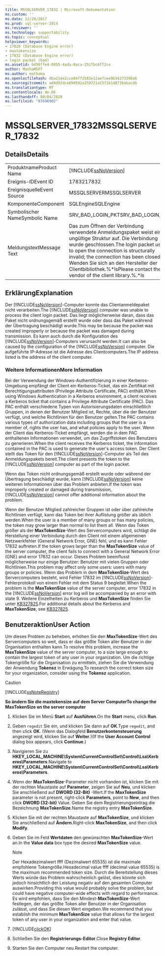 ```yaml
---
title: MSSQLSERVER_17832 | Microsoft-Dokumentation
ms.custom: ''
ms.date: 12/29/2017
ms.prod: sql-server-2014
ms.reviewer: ''
ms.technology: supportability
ms.topic: conceptual
helpviewer_keywords:
- 17828 (Database Engine error)
- maxtokensize
- 17832 (Database Engine error)
- login packet (bad)
ms.assetid: bd56ffe4-0855-4ada-8aca-251fbc6ff2ce
author: MashaMSFT
ms.author: mathoma
ms.openlocfilehash: dba214e2cce04ff2583e12ae7cee9b54373390a6
ms.sourcegitcommit: ad4d92dce894592a259721a1571b1d8736abacdb
ms.translationtype: MT
ms.contentlocale: de-DE
ms.lasthandoff: 08/04/2020
ms.locfileid: "87696902"
---
```

# <a name="mssqlserver_17832"></a><span data-ttu-id="7ba26-102">MSSQLSERVER_17832</span><span class="sxs-lookup"><span data-stu-id="7ba26-102">MSSQLSERVER_17832</span></span>
    
## <a name="details"></a><span data-ttu-id="7ba26-103">Details</span><span class="sxs-lookup"><span data-stu-id="7ba26-103">Details</span></span>  
  
|||  
|-|-|  
|<span data-ttu-id="7ba26-104">Produktname</span><span class="sxs-lookup"><span data-stu-id="7ba26-104">Product Name</span></span>|[!INCLUDE[ssNoVersion](../../includes/ssnoversion-md.md)]|  
|<span data-ttu-id="7ba26-105">Ereignis-ID</span><span class="sxs-lookup"><span data-stu-id="7ba26-105">Event ID</span></span>|<span data-ttu-id="7ba26-106">17832</span><span class="sxs-lookup"><span data-stu-id="7ba26-106">17832</span></span>|  
|<span data-ttu-id="7ba26-107">Ereignisquelle</span><span class="sxs-lookup"><span data-stu-id="7ba26-107">Event Source</span></span>|<span data-ttu-id="7ba26-108">MSSQLSERVER</span><span class="sxs-lookup"><span data-stu-id="7ba26-108">MSSQLSERVER</span></span>|  
|<span data-ttu-id="7ba26-109">Komponente</span><span class="sxs-lookup"><span data-stu-id="7ba26-109">Component</span></span>|<span data-ttu-id="7ba26-110">SQLEngine</span><span class="sxs-lookup"><span data-stu-id="7ba26-110">SQLEngine</span></span>|  
|<span data-ttu-id="7ba26-111">Symbolischer Name</span><span class="sxs-lookup"><span data-stu-id="7ba26-111">Symbolic Name</span></span>|<span data-ttu-id="7ba26-112">SRV_BAD_LOGIN_PKT</span><span class="sxs-lookup"><span data-stu-id="7ba26-112">SRV_BAD_LOGIN_PKT</span></span>|  
|<span data-ttu-id="7ba26-113">Meldungstext</span><span class="sxs-lookup"><span data-stu-id="7ba26-113">Message Text</span></span>|<span data-ttu-id="7ba26-114">Das zum Öffnen der Verbindung verwendete Anmeldungspaket weist eine ungültige Struktur auf. Die Verbindung wurde geschlossen.</span><span class="sxs-lookup"><span data-stu-id="7ba26-114">The login packet used to open the connection is structurally invalid; the connection has been closed.</span></span> <span data-ttu-id="7ba26-115">Wenden Sie sich an den Hersteller der Clientbibliothek.%\*ls</span><span class="sxs-lookup"><span data-stu-id="7ba26-115">Please contact the vendor of the client library.%.\*ls</span></span>|  
  
## <a name="explanation"></a><span data-ttu-id="7ba26-116">Erklärung</span><span class="sxs-lookup"><span data-stu-id="7ba26-116">Explanation</span></span>  
 <span data-ttu-id="7ba26-117">Der [!INCLUDE[ssNoVersion](../../includes/ssnoversion-md.md)]-Computer konnte das Clientanmeldepaket nicht verarbeiten.</span><span class="sxs-lookup"><span data-stu-id="7ba26-117">The [!INCLUDE[ssNoVersion](../../includes/ssnoversion-md.md)] computer was unable to process the client login packet.</span></span> <span data-ttu-id="7ba26-118">Das liegt möglicherweise daran, dass das Paket nicht ordnungsgemäß erstellt wurde oder dass das Paket während der Übertragung beschädigt wurde.</span><span class="sxs-lookup"><span data-stu-id="7ba26-118">This may be because the packet was created improperly or because the packet was damaged during transmission.</span></span> <span data-ttu-id="7ba26-119">Es kann auch durch die Konfiguration des [!INCLUDE[ssNoVersion](../../includes/ssnoversion-md.md)]-Computers verursacht werden.</span><span class="sxs-lookup"><span data-stu-id="7ba26-119">It can also be caused by the configuration of the [!INCLUDE[ssNoVersion](../../includes/ssnoversion-md.md)] computer.</span></span> <span data-ttu-id="7ba26-120">Die aufgeführte IP-Adresse ist die Adresse des Clientcomputers.</span><span class="sxs-lookup"><span data-stu-id="7ba26-120">The IP address listed is the address of the client computer.</span></span>  
  
### <a name="more-information"></a><span data-ttu-id="7ba26-121">Weitere Informationen</span><span class="sxs-lookup"><span data-stu-id="7ba26-121">More Information</span></span>  
 <span data-ttu-id="7ba26-122">Bei der Verwendung der Windows-Authentifizierung in einer Kerberos-Umgebung empfängt der Client ein Kerberos-Ticket, das ein Zertifikat mit Berechtigungsattributen (Privilege Attribute Certificate, PAC) enthält.</span><span class="sxs-lookup"><span data-stu-id="7ba26-122">When using Windows Authentication in a Kerberos environment, a client receives a Kerberos ticket that contains a Privilege Attribute Certificate (PAC).</span></span> <span data-ttu-id="7ba26-123">Das PAC enthält verschiedene Typen von Autorisierungsdaten einschließlich Gruppen, in denen der Benutzer Mitglied ist, Rechte, über die der Benutzer verfügt, und welche Richtlinien für den Benutzer gelten.</span><span class="sxs-lookup"><span data-stu-id="7ba26-123">The PAC contains various types of authorization data including groups that the user is a member of, rights the user has, and what policies apply to the user.</span></span> <span data-ttu-id="7ba26-124">Wenn der Client das Kerberos-Ticket empfängt, werden die in dem PAC enthaltenen Informationen verwendet, um das Zugriffstoken des Benutzers zu generieren.</span><span class="sxs-lookup"><span data-stu-id="7ba26-124">When the client receives the Kerberos ticket, the information contained in the PAC is used to generate the user's access token.</span></span> <span data-ttu-id="7ba26-125">Der Client stellt das Token für den [!INCLUDE[ssNoVersion](../../includes/ssnoversion-md.md)]-Computer als Teil des Anmeldungspakets bereit.</span><span class="sxs-lookup"><span data-stu-id="7ba26-125">The client presents the token to the [!INCLUDE[ssNoVersion](../../includes/ssnoversion-md.md)] computer as part of the login packet.</span></span>  
  
 <span data-ttu-id="7ba26-126">Wenn das Token nicht ordnungsgemäß erstellt wurde oder während der Übertragung beschädigt wurde, kann [!INCLUDE[ssNoVersion](../../includes/ssnoversion-md.md)] keine weiteren Informationen über das Problem anbieten.</span><span class="sxs-lookup"><span data-stu-id="7ba26-126">If the token was improperly created or damaged during transmission, [!INCLUDE[ssNoVersion](../../includes/ssnoversion-md.md)] cannot offer additional information about the problem.</span></span>  
  
 <span data-ttu-id="7ba26-127">Wenn der Benutzer Mitglied zahlreicher Gruppen ist oder über zahlreiche Richtlinien verfügt, kann das Token bei ihrer Auflistung größer als üblich werden.</span><span class="sxs-lookup"><span data-stu-id="7ba26-127">When the user is a member of many groups or has many policies, the token may grow larger than normal to list them all.</span></span> <span data-ttu-id="7ba26-128">Wenn das Token größer als der **MaxTokenSize**-Wert des Servercomputers wird, schlägt die Herstellung einer Verbindung durch den Client mit einem allgemeinen Netzwerkfehler (General Network Error, GNE) fehl, und es kann Fehler 17832 auftreten.</span><span class="sxs-lookup"><span data-stu-id="7ba26-128">If the token grows larger than the **MaxTokenSize** value of the server computer, the client fails to connect with a General Network Error (GNE) and error 17832 can occur.</span></span> <span data-ttu-id="7ba26-129">Dieses Problem beeinflusst möglicherweise nur einige Benutzer: Benutzer mit vielen Gruppen oder Richtlinien.</span><span class="sxs-lookup"><span data-stu-id="7ba26-129">This problem may affect only some users: users with many groups or policies.</span></span> <span data-ttu-id="7ba26-130">Wenn das Problem in dem **MaxTokenSize**-Wert des Servercomputers besteht, wird Fehler 17832 im [!INCLUDE[ssNoVersion](../../includes/ssnoversion-md.md)]-Fehlerprotokoll von einem Fehler mit dem Status 9 begleitet.</span><span class="sxs-lookup"><span data-stu-id="7ba26-130">When the problem is the **MaxTokenSize** value of the server computer, error 17832 in the [!INCLUDE[ssNoVersion](../../includes/ssnoversion-md.md)] error log will be accompanied by an error with state 9.</span></span> <span data-ttu-id="7ba26-131">Weitere Einzelheiten zu Kerberos und **MaxTokenSize** finden Sie unter [KB327825](https://support.microsoft.com/kb/327825).</span><span class="sxs-lookup"><span data-stu-id="7ba26-131">For additional details about the Kerberos and **MaxTokenSize**, see [KB327825](https://support.microsoft.com/kb/327825).</span></span>  
  
## <a name="user-action"></a><span data-ttu-id="7ba26-132">Benutzeraktion</span><span class="sxs-lookup"><span data-stu-id="7ba26-132">User Action</span></span>  
 <span data-ttu-id="7ba26-133">Um dieses Problem zu beheben, erhöhen Sie den **MaxTokenSize**-Wert des Servercomputers so weit, dass er das größte Token aller Benutzer in der Organisation enthalten kann.</span><span class="sxs-lookup"><span data-stu-id="7ba26-133">To resolve this problem, increase the **MaxTokenSize** value of the server computer, to a size large enough to contain the largest token of any user in your organization.</span></span> <span data-ttu-id="7ba26-134">Um die richtige Tokengröße für die Organisation zu ermitteln, ziehen Sie die Verwendung der Anwendung **Tokensz** in Erwägung.</span><span class="sxs-lookup"><span data-stu-id="7ba26-134">To research the correct token size for your organization, consider using the **Tokensz** application.</span></span>   
  
> [!CAUTION]  
>  [!INCLUDE[ssNoteRegistry](../../includes/ssnoteregistry-md.md)]  
  
 <span data-ttu-id="7ba26-135">**So ändern Sie die maxtekensize auf dem Server Computer**</span><span class="sxs-lookup"><span data-stu-id="7ba26-135">**To change the MaxTokenSize  on the server computer**</span></span>  
  
1.  <span data-ttu-id="7ba26-136">Klicken Sie im Menü **Start** auf **Ausführen**.</span><span class="sxs-lookup"><span data-stu-id="7ba26-136">On the **Start** menu, click **Run**.</span></span>  
  
2.  <span data-ttu-id="7ba26-137">Geben `regedit` Sie ein, und klicken Sie dann auf **OK**.</span><span class="sxs-lookup"><span data-stu-id="7ba26-137">Type `regedit`, and then click **OK**.</span></span> <span data-ttu-id="7ba26-138">(Wenn das Dialogfeld **Benutzerkontensteuerung** angezeigt wird, klicken Sie auf **Weiter**.)</span><span class="sxs-lookup"><span data-stu-id="7ba26-138">(If the **User Account Control** dialog box appears, click **Continue**.)</span></span>  
  
3.  <span data-ttu-id="7ba26-139">Navigieren Sie zu **HKEY_LOCAL_MACHINE\System\CurrentControlSet\Control\Lsa\Kerberos\Parameters**.</span><span class="sxs-lookup"><span data-stu-id="7ba26-139">Navigate to **HKEY_LOCAL_MACHINE\System\CurrentControlSet\Control\Lsa\Kerberos\Parameters**.</span></span>  
  
4.  <span data-ttu-id="7ba26-140">Wenn der **MaxTokenSize**-Parameter nicht vorhanden ist, klicken Sie mit der rechten Maustaste auf **Parameter**, zeigen Sie auf **Neu**, und klicken Sie anschließend auf **DWORD (32-Bit)** -Wert.</span><span class="sxs-lookup"><span data-stu-id="7ba26-140">If the **MaxTokenSize** parameter is not present, right-click **Parameters**, point to **New**, and then click **DWORD (32-bit)** Value.</span></span> <span data-ttu-id="7ba26-141">Geben Sie dem Registrierungseintrag die Bezeichnung **MaxTokenSize**.</span><span class="sxs-lookup"><span data-stu-id="7ba26-141">Name the registry entry **MaxTokenSize**.</span></span>  
  
5.  <span data-ttu-id="7ba26-142">Klicken Sie mit der rechten Maustaste auf **MaxTokenSize**, und klicken Sie anschließend auf **Ändern**.</span><span class="sxs-lookup"><span data-stu-id="7ba26-142">Right-click **MaxTokenSize**, and then click **Modify**.</span></span>  
  
6.  <span data-ttu-id="7ba26-143">Geben Sie im Feld **Wertdaten** den gewünschten **MaxTokenSize**-Wert an.</span><span class="sxs-lookup"><span data-stu-id="7ba26-143">In the **Value data** box type the desired **MaxTokenSize** value.</span></span>  
  
    > [!NOTE]  
    >  <span data-ttu-id="7ba26-144">Der Hexadezimalwert ffff (Dezimalwert 65535) ist die maximale empfohlene Tokengröße.</span><span class="sxs-lookup"><span data-stu-id="7ba26-144">Hexadecimal value ffff (decimal value 65535) is the maximum recommended token size.</span></span> <span data-ttu-id="7ba26-145">Durch die Bereitstellung dieses Werts würde das Problem wahrscheinlich gelöst, dies könnte sich jedoch hinsichtlich der Leistung negativ auf den gesamten Computer auswirken.</span><span class="sxs-lookup"><span data-stu-id="7ba26-145">Providing this value would probably solve the problem, but could have negative computer-wide effects with regard to performance.</span></span> <span data-ttu-id="7ba26-146">Es wird empfohlen, dass Sie den Mindest-**MaxTokenSize**-Wert festlegen, der das größte Token aller Benutzer in der Organisation zulässt, und dass Sie diesen Wert eingeben.</span><span class="sxs-lookup"><span data-stu-id="7ba26-146">We recommend that you establish the minimum **MaxTokenSize** value that allows for the largest token of any user in your organization and enter that value.</span></span>  
  
7.  [!INCLUDE[clickOK](../../includes/clickok-md.md)]  
  
8.  <span data-ttu-id="7ba26-147">Schließen Sie den **Registrierungs-Editor**.</span><span class="sxs-lookup"><span data-stu-id="7ba26-147">Close **Registry Editor**.</span></span>  
  
9. <span data-ttu-id="7ba26-148">Starten Sie den Computer neu.</span><span class="sxs-lookup"><span data-stu-id="7ba26-148">Restart the computer.</span></span>  
  
  
